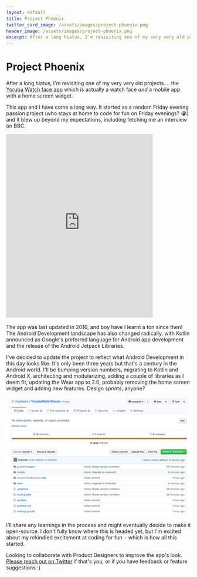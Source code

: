 ```yaml
---
layout: default
title: Project Phoenix
twitter_card_image: /assets/images/project-phoenix.png
header_image: /assets/images/project-phoenix.png
excerpt: After a long hiatus, I'm revisiting one of my very very old projects…. the Yoruba Watch face app which is actually a watch face *and* a mobile app with a home screen widget.
---
```


# Project Phoenix

After a long hiatus, I'm revisiting one of my very very old projects…. the [Yoruba Watch face app](https://play.google.com/store/apps/details?id=com.moyinoluwa.yorubawatchfaces) which is actually a watch face *and* a mobile app with a home screen widget.

This app and I have come a long way. It started as a random Friday evening passion project (who stays at home to code for fun on Friday evenings? 😭) and it blew up beyond my expectations, including fetching me an interview on BBC.

<iframe width="400" height="500" frameborder="0" src="https://www.bbc.com/pidgin/media-42999774/embed"></iframe>

The app was last updated in 2016, and boy have I learnt a ton since then! The Android Development landscape has also changed radically, with Kotlin announced as Google's preferred language for Android app development and the release of the Android Jetpack Libraries.

I've decided to update the project to reflect what Android Development in this day looks like. It's only been three years but that's a century in the Android world. I'll be bumping version numbers, migrating to Kotlin and Android X, architecting and modularizing, adding a couple of libraries as I deem fit, updating the Wear app to 2.0, probably removing the home screen widget and adding new features. Design sprints, anyone?

![phoenix](./assets/images/project-phoenix.png)

I'll share any learnings in the process and might eventually decide to make it open-source. I don't fully know where this is headed yet, but I'm excited about my rekindled excitement at coding for fun  -  which is how all this started.

Looking to collaborate with Product Designers to improve the app's look. [Please reach out on Twitter](https://twitter.com/moyheen) if that's you, or if you have feedback or feature suggestions :)

